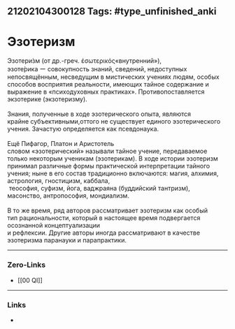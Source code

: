 21202104300128
Tags: #type_unfinished_anki
---
# Эзотеризм

Эзотери́зм (от др.-греч. ἐσωτερικός«внутренний»), <br>эзоте́рика ー совокупность знаний, сведений, недоступных непосвящённым, несведущим в мистических учениях людям, особых способов восприятия реальности, имеющих тайное содержание и выражение в «психодуховных практиках». Противопоставляется <br>экзотерике (экзотеризму).<br><br>Знания, полученные в ходе эзотерического опыта, являются крайне субъективными,оттого не существует единого эзотерического учения. Зачастую определяется как псевдонаука.<br><br>Ещё Пифагор, Платон и Аристотель <br>словом «эзотерический» называли тайное учение, передаваемое только некоторым ученикам (эзотерикам). В ходе истории эзотеризм принимал различные формы практической интерпретации тайного учения; ныне в его состав традиционно включаются: магия, алхимия, <br>астрология, гностицизм, каббала,<br> теософия, суфизм, йога, ваджраяна (буддийский тантризм), масонство, антропософия, мондиализм.<br><br>В то же время, ряд авторов рассматривает эзотеризм как особый тип рациональности, который в настоящее время подвергается осознанной концептуализации <br>и рефлексии. Другие авторы иногда рассматривают в качестве эзотеризма паранауки и парапрактики.

---
### Zero-Links
- [[00 QI]]
---
### Links
-